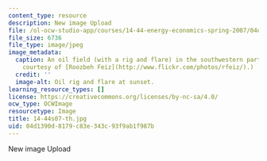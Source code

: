 ```yaml
---
content_type: resource
description: New image Upload
file: /ol-ocw-studio-app/courses/14-44-energy-economics-spring-2007/04d1390d8179c83e343c93f9ab1f987b_14-44s07-th.jpg
file_size: 6736
file_type: image/jpeg
image_metadata:
  caption: An oil field (with a rig and flare) in the southwestern part of Iran. (Image
    courtesy of [Roozbeh Feiz](http://www.flickr.com/photos/rfeiz/).)
  credit: ''
  image-alt: Oil rig and flare at sunset.
learning_resource_types: []
license: https://creativecommons.org/licenses/by-nc-sa/4.0/
ocw_type: OCWImage
resourcetype: Image
title: 14-44s07-th.jpg
uid: 04d1390d-8179-c83e-343c-93f9ab1f987b
---
```

New image Upload